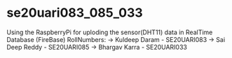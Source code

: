 # se20uari083_085_033
Using the RaspberryPi for uploding the sensor(DHT11) data in RealTime Database (FireBase)
RollNumbers:
-> Kuldeep Daram - SE20UARI083
-> Sai Deep Reddy - SE20UARI085
-> Bhargav Karra - SE20UARI033
